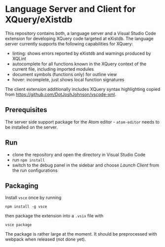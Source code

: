 # Language Server and Client for XQuery/eXistdb

This repository contains both, a language server and a Visual Studio Code extension for developing XQuery code targeted at eXistdb. The language server currently supports the following capabilities for XQuery:

* linting: shows errors reported by eXistdb and warnings produced by XQLint
* autocomplete for all functions known in the XQuery context of the current file, including imported modules
* document symbols (functions only) for outline view
* hover: incomplete, just shows local function signatures

The client extension additionally includes XQuery syntax highlighting copied from https://github.com/DotJoshJohnson/vscode-xml.

## Prerequisites

The server side support package for the Atom editor - `atom-editor` needs to be installed on the server.

## Run

* clone the repository and open the directory in Visual Studio Code
* run `npm install`
* switch to the debug panel in the sidebar and choose *Launch Client* from the run configurations

## Packaging

Install `vsce` once by running

```
npm install -g vsce
```

then package the extension into a `.vsix` file with

```
vsce package
```

The package is rather large at the moment. It should be preprocessed with webpack when released (not done yet).